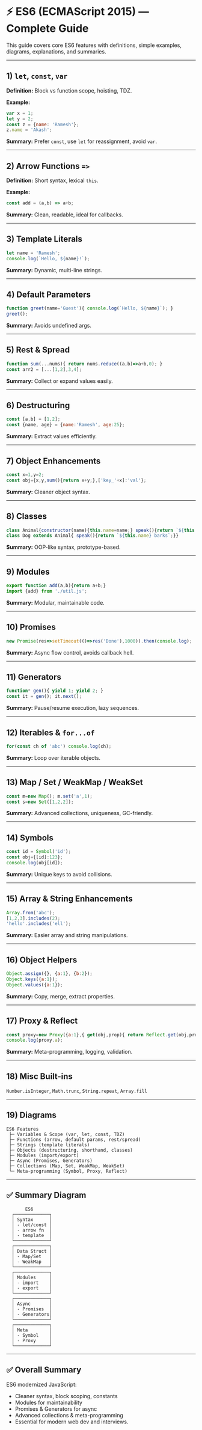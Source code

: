 # ⚡ ES6 (ECMAScript 2015) — Complete Guide

This guide covers core ES6 features with definitions, simple examples, diagrams, explanations, and summaries.

---

## 1) `let`, `const`, `var`

**Definition:** Block vs function scope, hoisting, TDZ.

**Example:**

```javascript
var x = 1;
let y = 2;
const z = {name: 'Ramesh'};
z.name = 'Akash';
```

**Summary:** Prefer `const`, use `let` for reassignment, avoid `var`.

---

## 2) Arrow Functions `=>`

**Definition:** Short syntax, lexical `this`.

**Example:**

```javascript
const add = (a,b) => a+b;
```

**Summary:** Clean, readable, ideal for callbacks.

---

## 3) Template Literals

```javascript
let name = 'Ramesh';
console.log(`Hello, ${name}!`);
```

**Summary:** Dynamic, multi-line strings.

---

## 4) Default Parameters

```javascript
function greet(name='Guest'){ console.log(`Hello, ${name}`); }
greet();
```

**Summary:** Avoids undefined args.

---

## 5) Rest & Spread

```javascript
function sum(...nums){ return nums.reduce((a,b)=>a+b,0); }
const arr2 = [...[1,2],3,4];
```

**Summary:** Collect or expand values easily.

---

## 6) Destructuring

```javascript
const [a,b] = [1,2];
const {name, age} = {name:'Ramesh', age:25};
```

**Summary:** Extract values efficiently.

---

## 7) Object Enhancements

```javascript
const x=1,y=2;
const obj={x,y,sum(){return x+y;},['key_'+x]:'val'};
```

**Summary:** Cleaner object syntax.

---

## 8) Classes

```javascript
class Animal{constructor(name){this.name=name;} speak(){return `${this.name} makes noise`;}}
class Dog extends Animal{ speak(){return `${this.name} barks`;}}
```

**Summary:** OOP-like syntax, prototype-based.

---

## 9) Modules

```javascript
export function add(a,b){return a+b;}
import {add} from './util.js';
```

**Summary:** Modular, maintainable code.

---

## 10) Promises

```javascript
new Promise(res=>setTimeout(()=>res('Done'),1000)).then(console.log);
```

**Summary:** Async flow control, avoids callback hell.

---

## 11) Generators

```javascript
function* gen(){ yield 1; yield 2; }
const it = gen(); it.next();
```

**Summary:** Pause/resume execution, lazy sequences.

---

## 12) Iterables & `for...of`

```javascript
for(const ch of 'abc') console.log(ch);
```

**Summary:** Loop over iterable objects.

---

## 13) Map / Set / WeakMap / WeakSet

```javascript
const m=new Map(); m.set('a',1);
const s=new Set([1,2,2]);
```

**Summary:** Advanced collections, uniqueness, GC-friendly.

---

## 14) Symbols

```javascript
const id = Symbol('id');
const obj={[id]:123};
console.log(obj[id]);
```

**Summary:** Unique keys to avoid collisions.

---

## 15) Array & String Enhancements

```javascript
Array.from('abc');
[1,2,3].includes(2);
'hello'.includes('ell');
```

**Summary:** Easier array and string manipulations.

---

## 16) Object Helpers

```javascript
Object.assign({}, {a:1}, {b:2});
Object.keys({a:1});
Object.values({a:1});
```

**Summary:** Copy, merge, extract properties.

---

## 17) Proxy & Reflect

```javascript
const proxy=new Proxy({a:1},{ get(obj,prop){ return Reflect.get(obj,prop); } });
console.log(proxy.a);
```

**Summary:** Meta-programming, logging, validation.

---

## 18) Misc Built-ins

`Number.isInteger`, `Math.trunc`, `String.repeat`, `Array.fill`

---

## 19) Diagrams

```
ES6 Features
 ├─ Variables & Scope (var, let, const, TDZ)
 ├─ Functions (arrow, default params, rest/spread)
 ├─ Strings (template literals)
 ├─ Objects (destructuring, shorthand, classes)
 ├─ Modules (import/export)
 ├─ Async (Promises, Generators)
 ├─ Collections (Map, Set, WeakMap, WeakSet)
 └─ Meta-programming (Symbol, Proxy, Reflect)
```

---

## ✅ Summary Diagram

```
       ES6
  ┌─────────────┐
  │ Syntax      │
  │ - let/const │
  │ - arrow fn  │
  │ - template  │
  └─────────────┘
  ┌─────────────┐
  │ Data Struct │
  │ - Map/Set   │
  │ - WeakMap   │
  └─────────────┘
  ┌─────────────┐
  │ Modules     │
  │ - import    │
  │ - export    │
  └─────────────┘
  ┌─────────────┐
  │ Async       │
  │ - Promises  │
  │ - Generators│
  └─────────────┘
  ┌─────────────┐
  │ Meta        │
  │ - Symbol    │
  │ - Proxy     │
  └─────────────┘
```

---

## ✅ Overall Summary

ES6 modernized JavaScript:

* Cleaner syntax, block scoping, constants
* Modules for maintainability
* Promises & Generators for async
* Advanced collections & meta-programming
* Essential for modern web dev and interviews.
